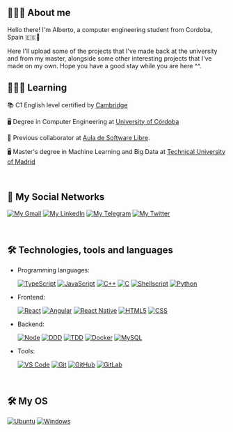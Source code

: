 ## 🙋🏻‍♂️ About me
Hello there! I'm Alberto, a computer engineering student from Cordoba, Spain 🇪🇸📍

Here I'll upload some of the projects that I've made back at the university and from my master, alongside some other interesting projects that I've made on my own. Hope you have a good stay while you are here ^^.
<br>

## 👨🏻‍💻 Learning 
📚 C1 English level certified by [Cambridge](https://www.cambridgeenglish.org/es/exams-and-tests/advanced/)

🖥️ Degree in Computer Engineering at [University of Córdoba](http://www.uco.es/)

🐧 Previous collaborator at [Aula de Software Libre](https://www.uco.es/aulasoftwarelibre/).

🖥️ Master's degree in Machine Learning and Big Data at [Technical University of Madrid](https://www.upm.es/)



<br>

## 📲 My Social Networks

[![My Gmail](https://img.shields.io/badge/-GMAIL-D14836?style=for-the-badge&logo=gmail&logoColor=white)](https://mail.google.com/mail/u/0/?view=cm&to=acanoturnes@gmail.com)
[![My LinkedIn](https://img.shields.io/badge/LinkedIn-0077B5?style=for-the-badge&logo=linkedin&logoColor=white)](https://www.linkedin.com/in/alberto-cano-turnes/)
[![My Telegram](https://img.shields.io/badge/-TELEGRAM-2CA5E0?style=for-the-badge&logo=telegram&logoColor=white)](https://t.me/Kan_0)
[![My Twitter](https://img.shields.io/badge/-TWITTER-0CA0CB?style=for-the-badge&logo=twitter&logoColor=white)](https://x.com/_Kan0__)

<br>

## 🛠 Technologies, tools and languages

- Programming languages: <br/>

  [![TypeScript](https://img.shields.io/badge/TypeScript-007ACC?style=for-the-badge&logo=typescript&logoColor=white)]()
  [![JavaScript](https://img.shields.io/badge/JavaScript-323330?style=for-the-badge&logo=javascript&logoColor=F7DF1E)]()
  [![C++](https://img.shields.io/badge/C%2B%2B-00599C?style=for-the-badge&logo=c%2B%2B&logoColor=white)](https://www.cplusplus.com/)
  [![C](https://img.shields.io/badge/C-00599C?style=for-the-badge&logo=c&logoColor=white)](https://www.cprogramming.com/)
  [![Shellscript](https://img.shields.io/badge/Shellscript-60605B?style=for-the-badge&logo=gnu-bash&logoColor=white)](https://www.shellscript.sh)
  [![Python](https://img.shields.io/badge/Python-3776AB?style=for-the-badge&logo=python&logoColor=white)]()
  <br>

- Frontend: <br/>

  [![React](https://img.shields.io/badge/React-20232A?style=for-the-badge&logo=react&logoColor=61DAFB)]()
  [![Angular](https://img.shields.io/badge/Angular-white?style=for-the-badge&logo=angular&logoColor=red)]()
  [![React Native](https://img.shields.io/badge/React_Native-20232A?style=for-the-badge&logo=react&logoColor=61DAFB)]()
  [![HTML5](https://img.shields.io/badge/HTML5-E34F26?style=for-the-badge&logo=html5&logoColor=white)]()
  [![CSS](https://img.shields.io/badge/CSS-239120?&style=for-the-badge&logo=css3&logoColor=white)]()
  


- Backend: <br/>

  [![Node](https://img.shields.io/badge/Node.js-43853D?style=for-the-badge&logo=node.js&logoColor=white)]()
  [![DDD](https://img.shields.io/badge/DDD-35495E?style=for-the-badge&logoColor=4FC08D)]()
  [![TDD](https://img.shields.io/badge/TDD-76B900?style=for-the-badge&logoColor=white)]()
  [![Docker](https://img.shields.io/badge/Docker-24A2E9?style=for-the-badge&logo=docker&logoColor=white)](https://www.docker.com)
  [![MySQL](https://img.shields.io/badge/MySQL-eb7a09?style=for-the-badge&logo=MYSQL&logoColor=white)](https://Www.mysql.com)

- Tools: <br/>

  [![VS Code](https://img.shields.io/badge/VSCode-2490D5?style=for-the-badge&logo=visual-studio-code&logoColor=white)](https://code.visualstudio.com/)
  [![Git](https://img.shields.io/badge/Git-eb7a09?style=for-the-badge&logo=git&logoColor=white)](https://github.com/)
  [![GitHub](https://img.shields.io/badge/GitHub-000000?style=for-the-badge&logo=github&logoColor=white)](https://github.com/)
  [![GitLab](https://img.shields.io/badge/GitLab-white?style=for-the-badge&logo=gitlab)](https://gitlab.com/)

<br>

## 🛠 My OS

  [![Ubuntu](https://img.shields.io/badge/Ubuntu-E95420?style=for-the-badge&logo=ubuntu&logoColor=white)](https://ubuntu.com/)
  [![Windows](https://img.shields.io/badge/windows%2011-00BFFF?style=for-the-badge&logo=windows&logoColor=blue)](https://www.microsoft.com/es-es/windows/windows-11)


<br>
